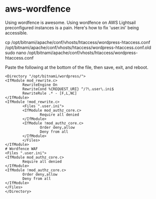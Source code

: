 # aws-wordfence


Using wordfence is awesome.
Using wordfence on AWS Lightsail preconfigured instances is a pain.
Here's how to fix 'user.ini' being accessible.

cp /opt/bitnami/apache/conf/vhosts/htaccess/wordpress-htaccess.conf /opt/bitnami/apache/conf/vhosts/htaccess/wordpress-htaccess.conf.old
sudo nano /opt/bitnami/apache/conf/vhosts/htaccess/wordpress-htaccess.conf

Paste the following at the bottom of the file, then save, exit, and reboot.

```
<Directory "/opt/bitnami/wordpress/">
<IfModule mod_rewrite.c>
        RewriteEngine On
        RewriteCond %{REQUEST_URI} ^/?\.user\.ini$
        RewriteRule .* - [F,L,NC]
</IfModule>
<IfModule !mod_rewrite.c>
        <Files ".user.ini">
        <IfModule mod_authz_core.c>
                Require all denied
        </IfModule>
        <IfModule !mod_authz_core.c>
                Order deny,allow
                Deny from all
        </IfModule>
        </Files>
</IfModule>
# Wordfence WAF
<Files ".user.ini">
<IfModule mod_authz_core.c>
        Require all denied
</IfModule>
<IfModule !mod_authz_core.c>
        Order deny,allow
        Deny from all
</IfModule>
</Files>
</Directory>
```
